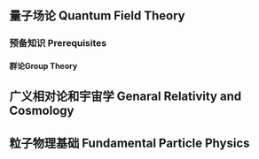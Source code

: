 ## 量子场论 Quantum Field Theory
### 预备知识 Prerequisites
#### 群论Group Theory
## 广义相对论和宇宙学 Genaral Relativity and Cosmology
## 粒子物理基础 Fundamental Particle Physics
